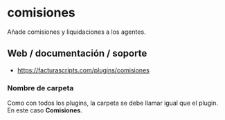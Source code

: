 # comisiones
Añade comisiones y liquidaciones a los agentes.

## Web / documentación / soporte
- https://facturascripts.com/plugins/comisiones

### Nombre de carpeta
Como con todos los plugins, la carpeta se debe llamar igual que el plugin. En este caso
**Comisiones**.